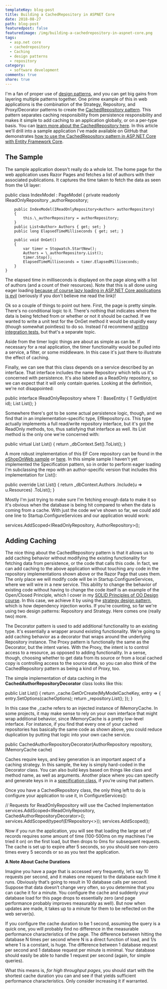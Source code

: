 ```yaml
---
templateKey: blog-post
title: Building a CachedRepository in ASPNET Core
date: 2018-08-27
path: blog-post
featuredpost: false
featuredimage: /img/building-a-cachedrepository-in-aspnet-core.png
tags:
  - asp.net core
  - cachedrepository
  - Caching
  - design patterns
  - repository
category:
  - software development
comments: true
share: true
---
```


I'm a fan of proper use of [design patterns](https://www.pluralsight.com/courses/patterns-library), and you can get big gains from layering multiple patterns together. One prime example of this in web applications is the combination of the Strategy, Repository, and Proxy/Decorator patterns to create the [CachedRepository pattern](https://ardalis.com/introducing-the-cachedrepository-pattern). This pattern separates caching responsibility from persistence responsibility and makes it simple to add caching to an application globally, or on a per-type basis. You can [learn more about the CachedRepository here](https://ardalis.com/building-a-cachedrepository-via-strategy-pattern). In this article we'll drill into a sample application I've made available on GitHub that demonstrates [how to use the CachedRepository pattern in ASP.NET Core with Entity Framework Core](https://github.com/ardalis/CachedRepository).

## The Sample

The sample application doesn't really do a whole lot. The home page for the web application uses Razor Pages and fetches a list of authors with their associated publications. It captures the time taken to fetch the data as seen from the UI layer:

public class IndexModel : PageModel
    {
        private readonly IReadOnlyRepository<Author> \_authorRepository;

        public IndexModel(IReadOnlyRepository<Author> authorRepository)
        {
            this.\_authorRepository = authorRepository;
        }
        public List<Author> Authors { get; set; }
        public long ElapsedTimeMilliseconds { get; set; }

        public void OnGet()
        {
            var timer = Stopwatch.StartNew();
            Authors = \_authorRepository.List();
            timer.Stop();
            ElapsedTimeMilliseconds = timer.ElapsedMilliseconds;
        }
    }

The elapsed time in milliseconds is displayed on the page along with a list of authors (and a count of their resources). Note that this is all done using eager loading [because of course lazy loading in ASP.NET Core applications is evil](https://ardalis.com/avoid-lazy-loading-entities-in-asp-net-applications) (seriously if you don't believe me read the link)!

Ok so a couple of things to point out here. First, the page is pretty simple. There's no conditional logic to it. There's nothing that indicates where the data is being fetched from or whether or not it should be cached. If we wanted to write a unit test for the OnGet method it would be stupidly easy (though somewhat pointless) to do so. Instead I'd recommend [writing integration tests](https://docs.microsoft.com/en-us/aspnet/core/test/integration-tests?view=aspnetcore-2.1), but that's a separate topic.

Aside from the timer logic things are about as simple as can be. If necessary for a real application, the timer functionality would be pulled into a service, a filter, or some middleware. In this case it's just there to illustrate the effect of caching.

Finally, we can see that this class depends on a service described by an interface. That interface includes the name Repository which tells us it's concerned with persistence. It's also labeled as a ReadOnly repository, so we can expect that it will only contain queries. Looking at the definition, we're not disappointed:

public interface IReadOnlyRepository<T> where T : BaseEntity
{
    T GetById(int id);
    List<T> List();
}

Somewhere there's got to be some actual persistence logic, though, and we find that in an implementation-specific type, EfRepository.cs. This type actually implements a full read/write repository interface, but it's got the ReadOnly methods, too, thus satisfying that interface as well. Its List method is the only one we're concerned with:

public virtual List<T> List()
{
    return \_dbContext.Set<T>().ToList();
}

A more robust implementation of this EF Core repository can be found in the [eShopOnWeb sample](https://github.com/dotnet-architecture/eShopOnWeb/blob/master/src/Infrastructure/Data/EfRepository.cs) or [here](https://deviq.com/repository-pattern/). In this simple sample I haven't yet implemented the Specification pattern, so in order to perform eager loading I'm subclassing the repo with an author-specific version that includes this implementation for List():

public override List<Author> List()
{
    return \_dbContext.Authors
                .Include(u => u.Resources)
                .ToList();
}

Mostly I'm just trying to make sure I'm fetching enough data to make it so it's obvious when the database is being hit compared to when the data is coming from a cache. With just the code we've shown so far, we could add one line to Startup.ConfigureServices and our application would work:

services.AddScoped<IReadOnlyRepository<Author>, AuthorRepository>();

## Adding Caching

The nice thing about the CachedRepository pattern is that it allows us to add caching behavior without modifying the existing functionality for fetching data from persistence, or the code that calls this code. In fact, we can add caching to the above application without touching any code in the repository implementations shown above or the Razor Page that uses them. The only place we will modify code will be in Startup.ConfigureServices, where we will wire in a new service. This ability to change the behavior of existing code without having to change the code itself is an example of the Open/Closed Principle, which I cover in my [SOLID Principles of OO Design course](https://www.pluralsight.com/courses/principles-oo-design). In this case, we achieve it by using the [strategy design pattern](https://deviq.com/strategy-design-pattern/), which is how dependency injection works. If you're counting, so far we're using two design patterns: Repository and Strategy. Here comes one (really two) more.

The Decorator pattern is used to add additional functionality to an existing type. It's essentially a wrapper around existing functionality. We're going to add caching behavior as a decorator that wraps around the underlying Repository instance. The Proxy pattern is functionally the same as the Decorator, but the intent varies. With the Proxy, the intent is to control access to a resource, as opposed to adding functionality. In a sense, though, choosing whether to get data from its source or from a local cached copy is controlling access to the source data, so you can also think of the CachedRepository pattern as being a kind of Proxy, too.

The simple implementation of data caching in the **CachedAuthorRepositoryDecorator** class looks like this:

public List<Author> List()
{
    return \_cache.GetOrCreate(MyModelCacheKey, entry =>
    {
        entry.SetOptions(cacheOptions);
        return \_repository.List();
    });
}

In this case the \_cache refers to an injected instance of IMemoryCache. In some projects, it may make sense to rely on your own interface that might wrap additional behavior, since IMemoryCache is a pretty low-level interface. For instance, if you find that every one of your cached repositories has basically the same code as shown above, you could reduce duplication by putting that logic into your own cache service.

public CachedAuthorRepositoryDecorator(AuthorRepository repository,
            IMemoryCache cache)

Caches require keys, and key generation is an important aspect of a caching strategy. In this sample, the key is simply hard-coded in the Decorator class. You can also build keys based on things like class and method name, as well as arguments. Another place where you can specify and generate keys in in a [specification class](https://deviq.com/specification-pattern/), if you’re using that pattern.

Once you have a CachedRepository class, the only thing left to do is configure your application to use it, in ConfigureServices():

// Requests for ReadOnlyRepository will use the Cached Implementation
services.AddScoped<IReadOnlyRepository<Author>, CachedAuthorRepositoryDecorator>();
services.AddScoped(typeof(EfRepository<>));
services.AddScoped<AuthorRepository>();

Now if you run the application, you will see that loading the large set of records requires some amount of time (100-500ms on my machines I’ve tried it on) on the first load, but then drops to 0ms for subsequent requests. The cache is set up to expire after 5 seconds, so you should see non-zero times every 5 seconds or so as you test the application.

**A Note About Cache Durations**

Imagine you have a page that is accessed very frequently, let’s say 10 requests per second, and it makes one request to the database each time it runs. Obviously that’s going to result in 10 database calls per second. Suppose that data doesn’t change very often, so you determine that you can cache it for a minute. You configure the cache and suddenly your database load for this page drops to essentially zero (and page performance probably improves measurably as well). But now when updates are made, it takes up to a minute for them to be reflected on the web server(s).

If you configure the cache duration to be 1 second, assuming the query is a quick one, you will probably find no difference in the measurable performance characteristics of the page. The difference between hitting the database N times per second where N is a direct function of load, and 1/s where 1 is a constant, is huge. The difference between 1 database request per second and 1 database request per minute is minimal. Your database should easily be able to handle 1 request per second (again, for simple queries).

What this means is, _for high throughput pages_, you should start with the shortest cache duration you can and see if that yields sufficient performance characteristics. Only consider increasing it if warranted.
